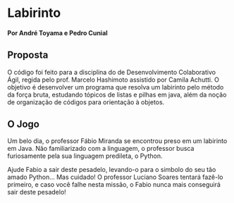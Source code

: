 # Labirinto
#### Por André Toyama e Pedro Cunial
## Proposta
O código foi feito para a disciplina do de Desenvolvimento Colaborativo Ágil, regida pelo prof. Marcelo Hashimoto assistido por Camila Achutti. O objetivo é desenvolver um programa que resolva um labirinto pelo método da força bruta, estudando tópicos de listas e pilhas em java, além da noção de organização de códigos para orientação à objetos.
## O Jogo
Um belo dia, o professor Fábio Miranda se encontrou preso em um labirinto em Java. Não familiarizado com a linguagem, o professor busca furiosamente pela sua linguagem predileta, o Python.

Ajude Fabio a sair deste pesadelo, levando-o para o simbolo do seu tão amado Python... Mas cuidado! O professor Luciano Soares tentará fazê-lo primeiro, e caso você falhe nesta missão, o Fabio nunca mais conseguirá sair deste pesadelo!

